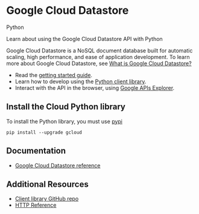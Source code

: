 # Google Cloud Datastore
Python

Learn about using the Google Cloud Datastore API with Python

Google Cloud Datastore is a NoSQL document database built for automatic scaling, high performance, and ease of application development. To learn more about Google Cloud Datastore, see [What is Google Cloud Datastore?](https://cloud.google.com/datastore/docs/concepts/overview)

* Read the [getting started guide](https://cloud.google.com/datastore/docs/quickstart).
* Learn how to develop using the [Python client library](https://googlecloudplatform.github.io/gcloud-python/stable/).
* Interact with the API in the browser, using [Google APIs Explorer](https://developers.google.com/apis-explorer/#p/datastore/v1beta3/).

## Install the Cloud Python library
To install the Python library, you must use [pypi](https://pypi.python.org/pypi)

```
pip install --upgrade gcloud
```

## Documentation
* [Google Cloud Datastore reference](http://googlecloudplatform.github.io/gcloud-python/stable/datastore-client.html)

## Additional Resources
* [Client library GitHub repo](https://github.com/GoogleCloudPlatform/gcloud-python)
* [HTTP Reference](https://cloud.google.com/datastore/docs/apis/overview)
